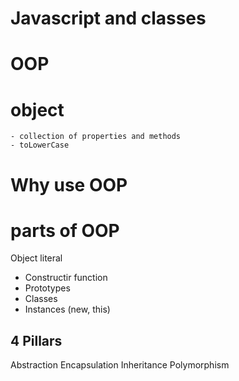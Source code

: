 # Javascript and classes

# OOP

# object
    - collection of properties and methods
    - toLowerCase

# Why use OOP

# parts of OOP
Object literal

- Constructir function
- Prototypes
- Classes
- Instances (new, this)

## 4 Pillars
Abstraction
Encapsulation
Inheritance
Polymorphism